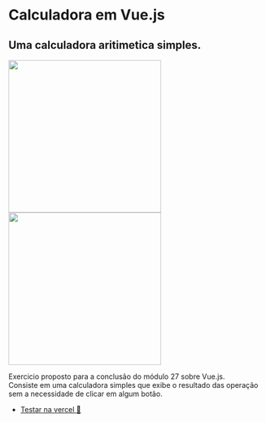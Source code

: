 <h1>Calculadora em Vue.js</h1>
<h2>Uma calculadora aritimetica simples.</h2>
<div>
  <img height="300" width="auto" src="https://github.com/Lxcier/calculadora_vuejs/assets/168615861/45248ff8-94e8-4fe0-a5bd-97977924e882">
  <img height="300" width="auto" src="https://github.com/Lxcier/calculadora_vuejs/assets/168615861/b99b5617-0063-4d7d-867e-1433144aecde">
</div>

<p>
  Exercicio proposto para a conclusão do módulo 27 sobre Vue.js.<br> Consiste em uma calculadora simples que exibe o resultado das operação sem a necessidade de clicar em algum botão.
</p>

<ul>
  <li>
    <a href="https://calculadora-vuejs-three.vercel.app/">Testar na vercel 🚀</a>
  </li>
</ul>
